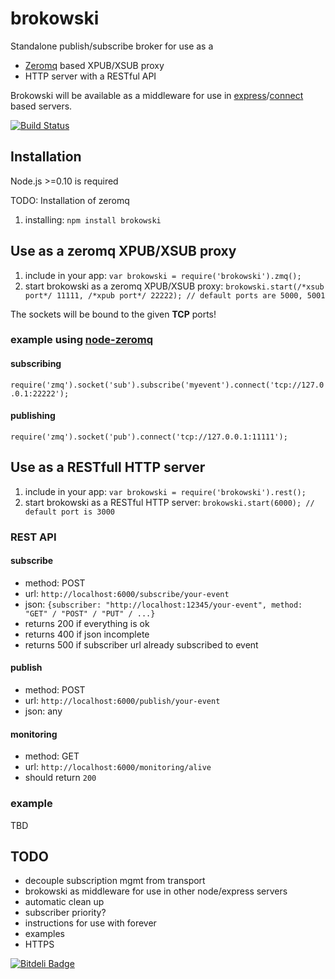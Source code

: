 brokowski
===========

Standalone publish/subscribe broker for use as a
* [Zeromq](http://zeromq.org/) based XPUB/XSUB proxy
* HTTP server with a RESTful API

Brokowski will be available as a middleware for use in [express](http://expressjs.com/)/[connect](http://www.senchalabs.org/connect/) based servers.

[![Build Status](https://secure.travis-ci.org/Horsed/brokowski.png)](http://travis-ci.org/Horsed/brokowski)

## Installation
Node.js >=0.10 is required

TODO: Installation of zeromq

1. installing: ```npm install brokowski```

## Use as a zeromq XPUB/XSUB proxy
1. include in your app: ```var brokowski = require('brokowski').zmq();```
2. start brokowski as a zeromq XPUB/XSUB proxy: ```brokowski.start(/*xsub port*/ 11111, /*xpub port*/ 22222); // default ports are 5000, 5001```

The sockets will be bound to the given **TCP** ports!

### example using [node-zeromq](https://github.com/JustinTulloss/zeromq.node)
#### subscribing
```require('zmq').socket('sub').subscribe('myevent').connect('tcp://127.0.0.1:22222');```

#### publishing
```require('zmq').socket('pub').connect('tcp://127.0.0.1:11111');```

## Use as a RESTfull HTTP server
1. include in your app: ```var brokowski = require('brokowski').rest();```
2. start brokowski as a RESTful HTTP server: ```brokowski.start(6000); // default port is 3000```

### REST API
#### subscribe
* method: POST
* url: ```http://localhost:6000/subscribe/your-event```
* json: ```{subscriber: "http://localhost:12345/your-event", method: "GET" / "POST" / "PUT" / ...}```
* returns 200 if everything is ok
* returns 400 if json incomplete
* returns 500 if subscriber url already subscribed to event

#### publish
* method: POST
* url: ```http://localhost:6000/publish/your-event```
* json: any

#### monitoring
* method: GET
* url: ```http://localhost:6000/monitoring/alive```
* should return ```200```

### example
TBD

## TODO
* decouple subscription mgmt from transport
* brokowski as middleware for use in other node/express servers
* automatic clean up
* subscriber priority?
* instructions for use with forever
* examples
* HTTPS

[![Bitdeli Badge](https://d2weczhvl823v0.cloudfront.net/Horsed/brokowski/trend.png)](https://bitdeli.com/free "Bitdeli Badge")
